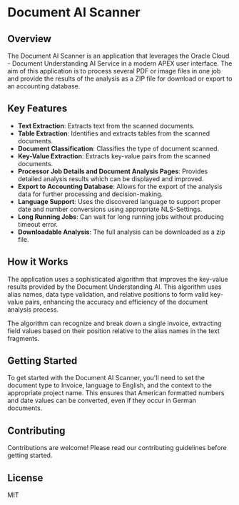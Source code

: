 # Document AI Scanner

## Overview
The Document AI Scanner is an application that leverages the Oracle Cloud - Document Understanding AI Service in a modern APEX user interface. The aim of this application is to process several PDF or image files in one job and provide the results of the analysis as a ZIP file for download or export to an accounting database.

## Key Features
- **Text Extraction**: Extracts text from the scanned documents.
- **Table Extraction**: Identifies and extracts tables from the scanned documents.
- **Document Classification**: Classifies the type of document scanned.
- **Key-Value Extraction**: Extracts key-value pairs from the scanned documents.
- **Processor Job Details and Document Analysis Pages**: Provides detailed analysis results which can be displayed and improved.
- **Export to Accounting Database**: Allows for the export of the analysis data for further processing and decision-making.
- **Language Support**: Uses the discovered language to support proper date and number conversions using appropriate NLS-Settings.
- **Long Running Jobs**: Can wait for long running jobs without producing timeout error.
- **Downloadable Analysis**: The full analysis can be downloaded as a zip file.

## How it Works
The application uses a sophisticated algorithm that improves the key-value results provided by the Document Understanding AI. This algorithm uses alias names, data type validation, and relative positions to form valid key-value pairs, enhancing the accuracy and efficiency of the document analysis process.

The algorithm can recognize and break down a single invoice, extracting field values based on their position relative to the alias names in the text fragments.

## Getting Started
To get started with the Document AI Scanner, you'll need to set the document type to Invoice, language to English, and the context to the appropriate project name. This ensures that American formatted numbers and date values can be converted, even if they occur in German documents.

## Contributing
Contributions are welcome! Please read our contributing guidelines before getting started.

## License
MIT
